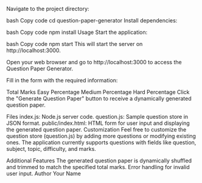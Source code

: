 Navigate to the project directory:

bash
Copy code
cd question-paper-generator
Install dependencies:

bash
Copy code
npm install
Usage
Start the application:

bash
Copy code
npm start
This will start the server on http://localhost:3000.

Open your web browser and go to http://localhost:3000 to access the Question Paper Generator.

Fill in the form with the required information:

Total Marks
Easy Percentage
Medium Percentage
Hard Percentage
Click the "Generate Question Paper" button to receive a dynamically generated question paper.

Files
index.js: Node.js server code.
question.js: Sample question store in JSON format.
public/index.html: HTML form for user input and displaying the generated question paper.
Customization
Feel free to customize the question store (question.js) by adding more questions or modifying existing ones. The application currently supports questions with fields like question, subject, topic, difficulty, and marks.

Additional Features
The generated question paper is dynamically shuffled and trimmed to match the specified total marks.
Error handling for invalid user input.
Author
Your Name
